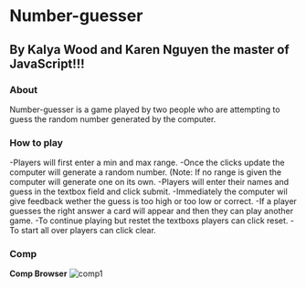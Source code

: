 # Number-guesser
## By Kalya Wood and Karen Nguyen the master of JavaScript!!!
### About
Number-guesser is a game played by two people who are attempting to guess the random number generated by the computer.

### How to play
 -Players will first enter a min and max range.
 -Once the clicks update the computer will generate a random number. (Note: If no range is given the computer will generate one on its own.
 -Players will enter their names and guess in the textbox field and click submit.
 -Immediately the computer wil give feedback wether the guess is too high or too low or correct.
 -If a player guesses the right answer a card will appear and then they can play another game.
 -To continue playing but restet the textboxs players can click reset.
 -To start all over players can click clear.
 
 ### Comp
 **Comp Browser**
 ![comp1](numberguessercomp1.jpg)
